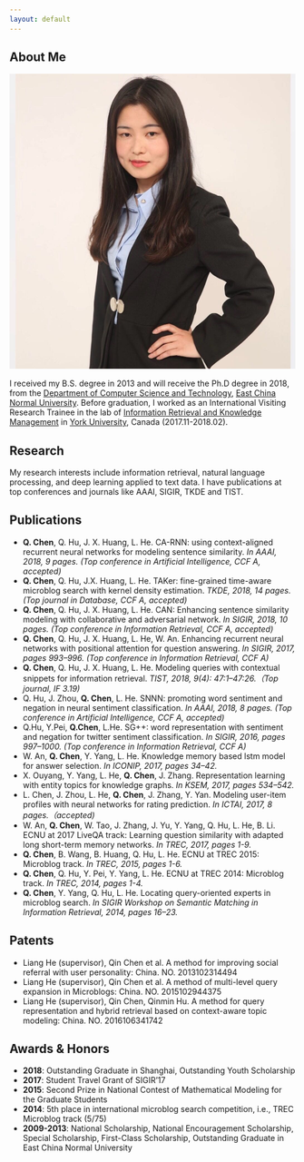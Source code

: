 ```yaml
---
layout: default
---
```


## About Me

<img class="profile-picture" src="sherlock.jpg">

I received my B.S. degree in 2013 and will receive the Ph.D degree in 2018, from the [Department of Computer Science and Technology](http://www.cs.ecnu.edu.cn/), [East China Normal University](http://www.ecnu.edu.cn). Before graduation, I worked as an International Visiting Research Trainee in the lab of [Information Retrieval and Knowledge Management](http://www.yorku.ca/jhuang/irlab/) in [York University](http://www.yorku.ca/index.html), Canada (2017.11-2018.02).
## Research

My research interests include information retrieval, natural language processing, and deep learning applied to text data. I have publications at top conferences and journals like AAAI, SIGIR, TKDE and TIST.

## Publications

- **Q. Chen**, Q. Hu, J. X. Huang, L. He. CA-RNN: using context-aligned recurrent neural networks for modeling sentence similarity. *In AAAI, 2018, 9 pages. (Top conference in Artificial Intelligence, CCF A, accepted)*
- **Q. Chen**, Q. Hu, J.X. Huang, L. He. TAKer: fine-grained time-aware microblog search with kernel density estimation. *TKDE, 2018, 14 pages. (Top journal in Database, CCF A, accepted)*
- **Q. Chen**, Q. Hu, J. X. Huang, L. He. CAN: Enhancing sentence similarity modeling with collaborative and adversarial network. *In SIGIR, 2018, 10 pages. (Top conference in Information Retrieval, CCF A, accepted)*
- **Q. Chen**, Q. Hu, J. X. Huang, L. He, W. An. Enhancing recurrent neural networks with positional attention for question answering. *In SIGIR, 2017, pages 993–996. (Top conference in Information Retrieval, CCF A)*
- **Q. Chen**, Q. Hu, J. X. Huang, L. He. Modeling queries with contextual snippets for information retrieval. *TIST, 2018, 9(4): 47:1–47:26.（Top journal, IF 3.19)*
- Q. Hu, J. Zhou, **Q. Chen**, L. He. SNNN: promoting word sentiment and negation in neural sentiment classification. *In AAAI, 2018, 8 pages. (Top conference in Artificial Intelligence, CCF A, accepted)*
- Q.Hu, Y.Pei, **Q.Chen**, L.He. SG++: word representation with sentiment and negation for twitter sentiment classification. *In SIGIR, 2016, pages 997–1000. (Top conference in Information Retrieval, CCF A)*
- W. An, **Q. Chen**, Y. Yang, L. He. Knowledge memory based lstm model for answer selection. *In ICONIP, 2017, pages 34–42.*
- X. Ouyang, Y. Yang, L. He, **Q. Chen**, J. Zhang. Representation learning with entity topics for knowledge graphs. *In KSEM, 2017, pages 534–542.*
- L. Chen, J. Zhou, L. He, **Q. Chen**, J. Zhang, Y. Yan. Modeling user-item profiles with neural networks for rating prediction. *In ICTAI, 2017, 8 pages.（accepted)*
- W. An, **Q. Chen**, W. Tao, J. Zhang, J. Yu, Y. Yang, Q. Hu, L. He, B. Li. ECNU at 2017 LiveQA track: Learning question similarity with adapted long short-term memory networks. *In TREC, 2017, pages 1-9.*
- **Q. Chen**, B. Wang, B. Huang, Q. Hu, L. He. ECNU at TREC 2015: Microblog track. *In TREC, 2015, pages 1-6.*
- **Q. Chen**, Q. Hu, Y. Pei, Y. Yang, L. He. ECNU at TREC 2014: Microblog track. *In TREC, 2014, pages 1-4.*
- **Q. Chen**, Y. Yang, Q. Hu, L. He. Locating query-oriented experts in microblog search. *In SIGIR Workshop on Semantic Matching in Information Retrieval, 2014, pages 16–23.*

## Patents
- Liang He (supervisor), Qin Chen et al. A method for improving social referral with user personality: China. NO. 2013102314494
- Liang He (supervisor), Qin Chen et al. A method of multi-level query expansion in Microblogs: China. NO. 2015102944375
- Liang He (supervisor), Qin Chen, Qinmin Hu. A method for query representation and hybrid retrieval based on context-aware topic modeling: China. NO. 2016106341742

## Awards & Honors
- **2018**: Outstanding Graduate in Shanghai, Outstanding Youth Scholarship
- **2017**: Student Travel Grant of SIGIR’17
- **2015**: Second Prize in National Contest of Mathematical Modeling for the Graduate Students
- **2014**: 5th place in international microblog search competition, i.e., TREC Microblog track (5/75)
- **2009-2013**: National Scholarship, National Encouragement Scholarship, Special Scholarship, First-Class Scholarship, Outstanding Graduate in East China Normal University
